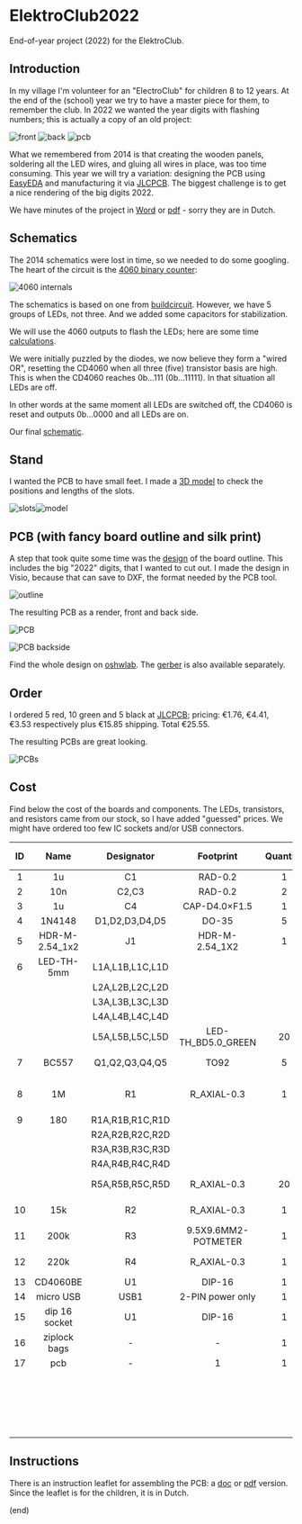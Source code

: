 # ElektroClub2022

End-of-year project (2022) for the ElektroClub.


## Introduction

In my village I'm volunteer for an "ElectroClub" for children 8 to 12 years.
At the end of the (school) year we try to have a master piece for them, to remember the club.
In 2022 we wanted the year digits with flashing numbers; this is actually a copy of an old project:

![front](2014-front.jpg) ![back](2014-back.jpg) ![pcb](2014-pcb.jpg)

What we remembered from 2014 is that creating the wooden panels, soldering all the LED wires, 
and gluing all wires in place, was too time consuming.
This year we will try a variation: designing the PCB using [EasyEDA](https://easyeda.com)
and manufacturing it via [JLCPCB](https://jlcpcb.com/). 
The biggest challenge is to get a nice rendering of the big digits 2022.

We have minutes of the project in [Word](ElektroClub2022-plan.docx) or [pdf](ElektroClub2022-plan.pdf) - sorry they are in Dutch.


## Schematics

The 2014 schematics were lost in time, so we needed to do some googling.
The heart of the circuit is the [4060 binary counter](https://www.ti.com/lit/ds/symlink/cd4060b.pdf):

![4060 internals](CD4060-internals.png)

The schematics is based on one from [buildcircuit](https://www.buildcircuit.com/diy-kit-8-happy-birthday-led-flashing-diy-kit-using-cd4060-and-music-chip/).
However, we have 5 groups of LEDs, not three. And we added some capacitors for stabilization.

We will use the 4060 outputs to flash the LEDs; here are some time [calculations](timing.xlsx).

We were initially puzzled by the diodes, we now believe they form a "wired OR", 
resetting the CD4060 when all three (five) transistor basis are high.
This is when the CD4060 reaches 0b...111 (0b...11111). 
In that situation all LEDs are off. 

In other words at the same moment all LEDs are switched off, 
the CD4060 is reset and outputs 0b...0000 and all LEDs are on.

Our final [schematic](schematic.pdf).


## Stand

I wanted the PCB to have small feet.
I made a [3D model](standmodel) to check the positions and lengths of the slots.

![slots](standmodel/concept.png)![model](standmodel/feet-slanted.png)


## PCB (with fancy board outline and silk print)

A step that took quite some time was the [design](pcboutline) of the board outline.
This includes the big "2022" digits, that I wanted to cut out.
I made the design in Visio, because that can save to DXF, the format needed by the PCB tool.

![outline](pcboutline/outline.png)

The resulting PCB as a render, front and back side.

![PCB](pcb.png)

![PCB backside](pcb-back.png)

Find the whole design on [oshwlab](https://oshwlab.com/maartenpennings/elektroclub2022).
The [gerber](Gerber_ElektroClub2022_pcb.zip) is also available separately.


## Order

I ordered 5 red, 10 green and 5 black at [JLCPCB](https://jlcpcb.com/); 
pricing: €1.76, €4.41, €3.53 respectively plus €15.85 shipping. Total €25.55.

The resulting PCBs are great looking. 

![PCBs](2022-all.jpg)


## Cost 

Find below the cost of the boards and components.
The LEDs, transistors, and resistors came from our stock, so I have added "guessed" prices.
We might have ordered too few IC sockets and/or USB connectors.

  | ID |      Name	     | Designator      | Footprint	        |Quantity | For 20 boards | Ordered  |
  |:--:|:---------------:|:---------------:|:------------------:|:-------:|:-------------:|:--------:|
  |  1 |       1u        | C1              | RAD-0.2            | 1       |       20      | [100(+100) for €3.02](https://www.aliexpress.com/item/1005001715033995.html) |
  |  2 |      10n        | C2,C3           | RAD-0.2            | 2       |       40      | 100 with (1) |
  |  3 |       1u        | C4              | CAP-D4.0×F1.5      | 1       |       20      | [50 for €1.90](https://www.aliexpress.com/item/1005002842732971.html) |
  |  4 |     1N4148      | D1,D2,D3,D4,D5  | DO-35              | 5       |      100      | [200 for €2.01](https://www.aliexpress.com/item/1005003540554760.html) |
  |  5 | HDR-M-2.54_1x2  | J1              | HDR-M-2.54_1X2     | 1       |       20      | Not mounted |
  |  6 | LED-TH-5mm      | L1A,L1B,L1C,L1D |                    |         |               |  |
  |    |                 | L2A,L2B,L2C,L2D |                    |         |               |  |
  |    |                 | L3A,L3B,L3C,L3D |                    |         |               |  |
  |    |                 | L4A,L4B,L4C,L4D |                    |         |               |  |
  |    |                 | L5A,L5B,L5C,L5D | LED-TH_BD5.0_GREEN | 20      |      400      | From stock [Guess 500 for €4.66](https://www.aliexpress.com/item/1005003483614644.html) |
  |  7 |     BC557       | Q1,Q2,Q3,Q4,Q5  | TO92               | 5       |      100      | From stock [Guess 100 for €2.24](https://www.aliexpress.com/item/32868211649.html)|
  |  8 |       1M        | R1              | R_AXIAL-0.3        | 1       |       20      | From stock [Guess 100(+100+100+100) for €3.80](https://www.aliexpress.com/item/32979849787.html)|
  |  9 |      180        | R1A,R1B,R1C,R1D |                    |         |               |  |
  |    |                 | R2A,R2B,R2C,R2D |                    |         |               |  |
  |    |                 | R3A,R3B,R3C,R3D |                    |         |               |  |
  |    |                 | R4A,R4B,R4C,R4D |                    |         |               |  |
  |    |                 | R5A,R5B,R5C,R5D | R_AXIAL-0.3        | 20      |      400      | From stock - Guess 100 with (8) |
  | 10 |      15k        | R2              | R_AXIAL-0.3        | 1       |       20      | From stock - Guess 100 with (8) |
  | 11 |     200k        | R3              | 9.5X9.6MM2-POTMETER| 1       |       20      | [25 for €5.48](https://www.aliexpress.com/item/32783054938.html) |
  | 12 |     220k        | R4              | R_AXIAL-0.3        | 1       |       20      | From stock - Guess 100 with (8) |
  | 13 |   CD4060BE      | U1              | DIP-16             | 1       |       20      | [30 for €2.52](https://www.aliexpress.com/item/1005001345739246.html) |
  | 14 |   micro USB     | USB1            | 2-PIN power only   | 1       |     **20**    | [**20** for €2.00](https://www.aliexpress.com/item/32931657320.html) |
  | 15 |  dip 16 socket  | U1              | DIP-16             | 1       |     **20**    | [**20** for €1.75](https://www.aliexpress.com/item/1005001403007175.html) |
  | 16 |  ziplock bags   | -               | -                  | 1       |       20      | [100 for €3.64](https://www.aliexpress.com/item/1005003813481837.html) |
  | 17 |      pcb        | -               | 1                  | 1       |       20      | [20 for €25.55](https://oshwlab.com/maartenpennings/elektroclub2022) |
  |    |                 |                 |                    |         |               | From stock - Guess €10.70 |
  |    |                 |                 |                    |         |               | Ordered **€47.87** |
  |    |                 |                 |                    |         |               | Total cost €58.57 (**€2.93/piece**) |


## Instructions

There is an instruction leaflet for assembling the PCB:
a [doc](ElektroClub2022-manual.docx) or [pdf](ElektroClub2022-manual.pdf) version.
Since the leaflet is for the children, it is in Dutch.

(end)
